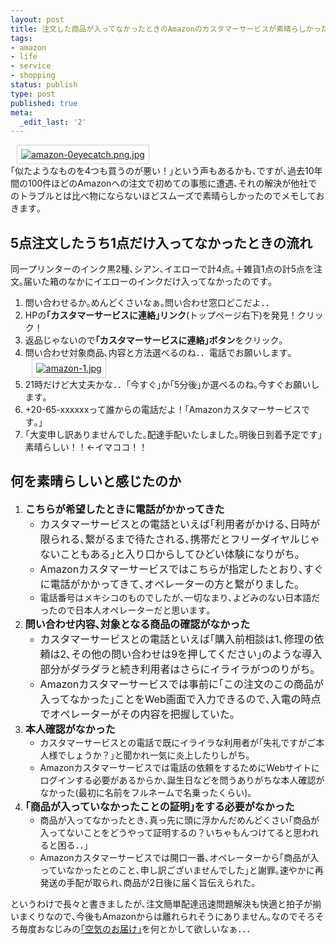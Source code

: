 ```yaml
---
layout: post
title: 注文した商品が入ってなかったときのAmazonのカスタマーサービスが素晴らしかった
tags:
- amazon
- life
- service
- shopping
status: publish
type: post
published: true
meta:
  _edit_last: '2'
---
```

<div id="scid:887EC618-8FBE-49a5-A908-2339AF2EC531:07053139-1a4c-4dfe-ac20-e01c37589cc9" class="wlWriterEditableSmartContent" style="padding-bottom: 0px; margin: 0px auto; padding-left: 10px; width: 526px; padding-right: 10px; display: block; float: none; padding-top: 0px;"><a href="https://picasaweb.google.com/103124891993826948273/BLOG#5751096613182725282" target="_blank"><img style="border: 1px solid #ccc; background-color: white; padding: 6px; margin: 0px;" src="http://lh3.ggpht.com/-X9dLv3rtCUU/T8__5im1XKI/AAAAAAAAAJM/fy6hn0sH6Cw/amazon-0eyecatch.png.jpg" alt="amazon-0eyecatch.png.jpg" /></a></div>
｢似たようなものを4つも買うのが悪い！｣という声もあるかも､ですが､過去10年間の100件ほどのAmazonへの注文で初めての事態に遭遇､それの解決が他社でのトラブルとは比べ物にならないほどスムーズで素晴らしかったのでメモしておきます｡
<h2>5点注文したうち1点だけ入ってなかったときの流れ</h2>
同一プリンターのインク黒2種､シアン､イエローで計4点｡＋雑貨1点の計5点を注文｡届いた箱のなかにイエローのインクだけ入ってなかったのです｡
<ol>
	<li>問い合わせるか｡めんどくさいなぁ｡問い合わせ窓口どこだよ．．</li>
	<li>HPの<strong>｢カスタマーサービスに連絡｣リンク</strong>(トップページ右下)を発見！クリック！</li>
	<li>返品じゃないので<strong>｢カスタマーサービスに連絡｣ボタン</strong>をクリック｡</li>
	<li>問い合わせ対象商品､内容と方法選べるのね．．電話でお願いします｡
<div id="scid:887EC618-8FBE-49a5-A908-2339AF2EC531:ccf1772d-96cc-4908-a998-b78746a17cf3" class="wlWriterEditableSmartContent" style="padding-bottom: 0px; margin: 0px auto; padding-left: 10px; width: 526px; padding-right: 10px; display: block; float: none; padding-top: 0px;"><a href="https://picasaweb.google.com/103124891993826948273/BLOG#5751096630668926498" target="_blank"><img style="border: 1px solid #ccc; background-color: white; padding: 6px; margin: 0px;" src="http://lh5.ggpht.com/-C_grzVLCD2w/T8__6jv3niI/AAAAAAAAAJA/DxTwFBmAtEM/amazon-1.jpg" alt="amazon-1.jpg" /></a></div></li>
	<li>21時だけど大丈夫かな．．｢今すぐ｣か｢5分後｣か選べるのね｡今すぐお願いします｡</li>
	<li>+20-65-xxxxxxって誰からの電話だよ！｢Amazonカスタマーサービスです｡｣</li>
	<li>｢大変申し訳ありませんでした｡配達手配いたしました｡明後日到着予定です｣素晴らしい！！←イマココ！！</li>
</ol>
<h2>何を素晴らしいと感じたのか</h2>
<ol>
	<li><span style="font-size: medium;"><strong>こちらが希望したときに電話がかかってきた</strong></span>
<ul>
	<li><span style="font-size: medium;">カスタマーサービスとの電話といえば｢利用者がかける､日時が限られる､繋がるまで待たされる､携帯だとフリーダイヤルじゃないこともある｣と入り口からしてひどい体験になりがち｡</span></li>
	<li><span style="font-size: medium;">Amazonカスタマーサービスではこちらが指定したとおり､すぐに電話がかかってきて､オペレーターの方と繋がりました｡</span></li>
	<li>電話番号はメキシコのものでしたが､一切なまり､よどみのない日本語だったので日本人オペレーターだと思います｡</li>
</ul>
</li>
	<li><span style="font-size: medium;"><strong>問い合わせ内容､対象となる商品の確認がなかった</strong></span>
<ul>
	<li><span style="font-size: medium;">カスタマーサービスとの電話といえば｢購入前相談は1､修理の依頼は2､その他の問い合わせは9を押してください｣のような導入部分がダラダラと続き利用者はさらにイライラがつのりがち｡</span></li>
	<li><span style="font-size: medium;">Amazonカスタマーサービスでは事前に｢この注文のこの商品が入ってなかった｣ことをWeb画面で入力できるので､入電の時点でオペレーターがその内容を把握していた｡</span></li>
</ul>
</li>
	<li><span style="font-size: medium;"><strong>本人確認がなかった</strong></span>
<ul>
	<li>カスタマーサービスとの電話で既にイライラな利用者が｢失礼ですがご本人様でしょうか？｣と聞かれ一気に炎上したりしがち｡</li>
	<li>Amazonカスタマーサービスでは電話の依頼をするためにWebサイトにログインする必要があるからか､誕生日などを問うありがちな本人確認がなかった(最初に名前をフルネームで名乗ったくらい)｡</li>
</ul>
</li>
	<li><span style="font-size: medium;"><strong>｢商品が入っていなかったことの証明｣をする必要がなかった</strong></span>
<ul>
	<li>商品が入ってなかったとき､真っ先に頭に浮かんだめんどくさい｢商品が入ってないことをどうやって証明するの？いちゃもんつけてると思われると困る．．｣</li>
	<li>Amazonカスタマーサービスでは開口一番､オペレーターから｢商品が入っていなかったとのこと､申し訳ございませんでした｣と謝罪｡速やかに再発送の手配が取られ､商品が2日後に届く旨伝えられた｡</li>
</ul>
</li>
</ol>
というわけで長々と書きましたが､注文簡単配達迅速問題解決も快適と拍子が揃いまくりなので､今後もAmazonからは離れられそうにありません｡なのでそろそろ毎度おなじみの<a href="http://michys.com/blog/2007/11/amazon_1.html">｢空気のお届け｣</a>を何とかして欲しいなぁ．．．

